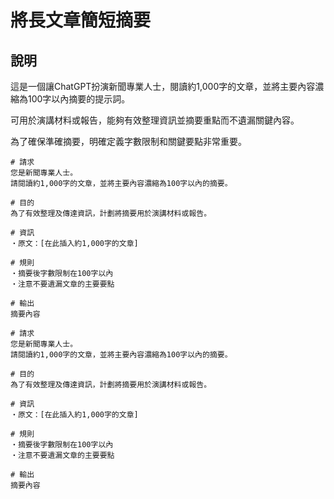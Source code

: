 # 將長文章簡短摘要

## 說明
這是一個讓ChatGPT扮演新聞專業人士，閱讀約1,000字的文章，並將主要內容濃縮為100字以內摘要的提示詞。

可用於演講材料或報告，能夠有效整理資訊並摘要重點而不遺漏關鍵內容。

為了確保準確摘要，明確定義字數限制和關鍵要點非常重要。

```plaintext
# 請求
您是新聞專業人士。
請閱讀約1,000字的文章，並將主要內容濃縮為100字以內的摘要。

# 目的
為了有效整理及傳達資訊，計劃將摘要用於演講材料或報告。

# 資訊
・原文：[在此插入約1,000字的文章]

# 規則
・摘要後字數限制在100字以內
・注意不要遺漏文章的主要要點

# 輸出
摘要內容
```

```plaintext
# 請求
您是新聞專業人士。
請閱讀約1,000字的文章，並將主要內容濃縮為100字以內的摘要。

# 目的
為了有效整理及傳達資訊，計劃將摘要用於演講材料或報告。

# 資訊
・原文：[在此插入約1,000字的文章]

# 規則
・摘要後字數限制在100字以內
・注意不要遺漏文章的主要要點

# 輸出
摘要內容
